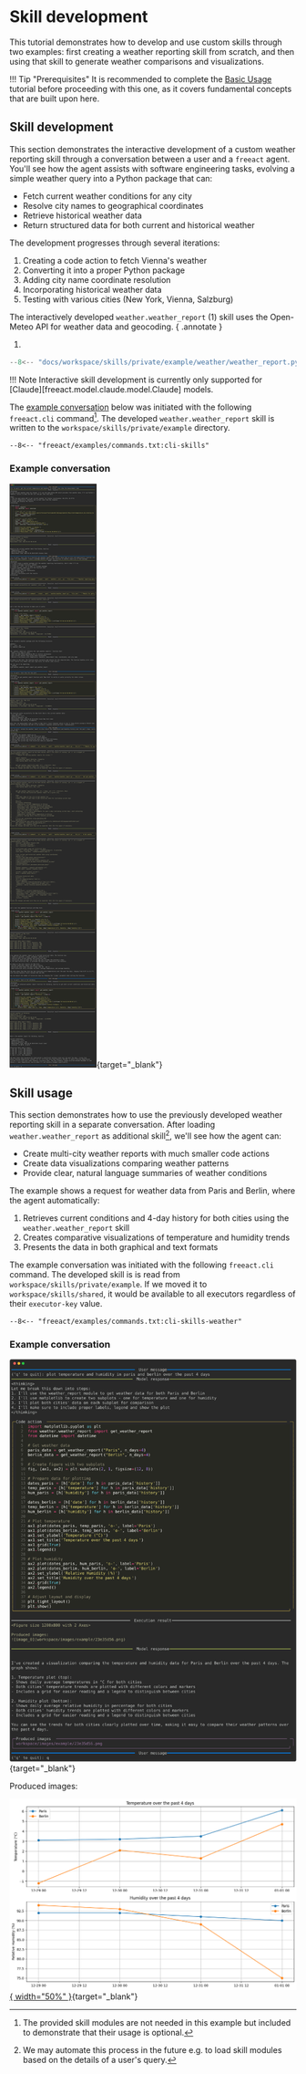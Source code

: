 # Skill development

This tutorial demonstrates how to develop and use custom skills through two examples: first creating a weather reporting skill from scratch, and then using that skill to generate weather comparisons and visualizations.

!!! Tip "Prerequisites"
    It is recommended to complete the [Basic Usage](basics.md) tutorial before proceeding with this one, as it covers fundamental concepts that are built upon here.

## Skill development

This section demonstrates the interactive development of a custom weather reporting skill through a conversation between a user and a `freeact` agent. You'll see how the agent assists with software engineering tasks, evolving a simple weather query into a Python package that can:

- Fetch current weather conditions for any city
- Resolve city names to geographical coordinates
- Retrieve historical weather data
- Return structured data for both current and historical weather

The development progresses through several iterations:

1. Creating a code action to fetch Vienna's weather
2. Converting it into a proper Python package
3. Adding city name coordinate resolution
4. Incorporating historical weather data
5. Testing with various cities (New York, Vienna, Salzburg)

The interactively developed `weather.weather_report` (1) skill uses the Open-Meteo API for weather data and geocoding.
{ .annotate }

1. 
```python
--8<-- "docs/workspace/skills/private/example/weather/weather_report.py"
```

!!! Note
    Interactive skill development is currently only supported for [Claude][freeact.model.claude.model.Claude] models.

The [example conversation](#example-conversation) below was initiated with the following `freeact.cli` command[^1]. The developed `weather.weather_report` skill is written to the `workspace/skills/private/example` directory.

[^1]: The provided skill modules are not needed in this example but included to demonstrate that their usage is optional.

```shell
--8<-- "freeact/examples/commands.txt:cli-skills"
```

### Example conversation

[![output-dev](output/skills-dev.svg)](output/skills-dev.html){target="_blank"}

## Skill usage

This section demonstrates how to use the previously developed weather reporting skill in a separate conversation. After loading `weather.weather_report` as additional skill[^2], we'll see how the agent can:

- Create multi-city weather reports with much smaller code actions
- Create data visualizations comparing weather patterns
- Provide clear, natural language summaries of weather conditions

The example shows a request for weather data from Paris and Berlin, where the agent automatically:

1. Retrieves current conditions and 4-day history for both cities using the `weather.weather_report` skill
2. Creates comparative visualizations of temperature and humidity trends
3. Presents the data in both graphical and text formats

[^2]: We may automate this process in the future e.g. to load skill modules based on the details of a user's query.

The example conversation was initiated with the following `freeact.cli` command. The developed skill is is read from `workspace/skills/private/example`. If we moved it to `workspace/skills/shared`, it would be available to all executors regardless of their `executor-key` value.

```shell
--8<-- "freeact/examples/commands.txt:cli-skills-weather"
```

### Example conversation

[![output-use](output/skills-use.svg)](output/skills-use.html){target="_blank"}

Produced images:

[![image_0](../workspace/images/example/23e35d56.png){ width="50%" }](../workspace/images/example/23e35d56.png){target="_blank"}
